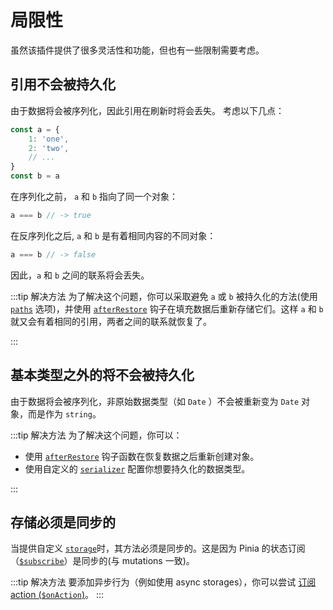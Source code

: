 # 局限性

虽然该插件提供了很多灵活性和功能，但也有一些限制需要考虑。

## 引用不会被持久化

由于数据将会被序列化，因此引用在刷新时将会丢失。
考虑以下几点：

```ts
const a = {
	1: 'one',
	2: 'two',
	// ...
}
const b = a
```

在序列化之前， `a` 和 `b` 指向了同一个对象：

```ts
a === b // -> true
```

在反序列化之后, `a` 和 `b` 是有着相同内容的不同对象：

```ts
a === b // -> false
```

因此，`a` 和 `b` 之间的联系将会丢失。

:::tip 解决方法
为了解决这个问题，你可以采取避免 `a` 或 `b` 被持久化的方法(使用 [`paths`](/zh/guide/config#paths) 选项)，并使用 [`afterRestore`](/zh/guide/config#afterrestore) 钩子在填充数据后重新存储它们。这样 `a` 和 `b` 就又会有着相同的引用，两者之间的联系就恢复了。

:::

## 基本类型之外的将不会被持久化

由于数据将会被序列化，非原始数据类型（如 `Date` ）不会被重新变为 `Date` 对象，而是作为 `string`。

:::tip 解决方法
为了解决这个问题，你可以：

-   使用 [`afterRestore`](/zh/guide/config#afterrestore) 钩子函数在恢复数据之后重新创建对象。
-   使用自定义的 [`serializer`](/zh/guide/config#serializer) 配置你想要持久化的数据类型。

:::

## 存储必须是同步的

当提供自定义 [`storage`](/zh/guide/config#storage)时，其方法必须是同步的。这是因为 Pinia 的状态订阅（[`$subscribe`](https://pinia.vuejs.org/core-concepts/state#subscribing-to-the-state)）是同步的(与 mutations 一致)。

:::tip 解决方法
要添加异步行为（例如使用 async storages），你可以尝试 [订阅 action (`$onAction`)](https://pinia.vuejs.org/core-concepts/actions.html#subscribing-to-actions)。
:::

